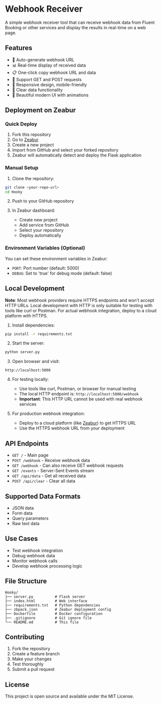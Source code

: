 # Webhook Receiver

A simple webhook receiver tool that can receive webhook data from Fluent Booking or other services and display the results in real-time on a web page.

## Features

- 🔗 Auto-generate webhook URL
- 📊 Real-time display of received data
- 📋 One-click copy webhook URL and data
- 🔄 Support GET and POST requests
- 📱 Responsive design, mobile-friendly
- 🧹 Clear data functionality
- 🎨 Beautiful modern UI with animations

## Deployment on Zeabur

### Quick Deploy

1. Fork this repository
2. Go to [Zeabur](https://zeabur.com/referral?referralCode=stelladai1028)
3. Create a new project
4. Import from GitHub and select your forked repository
5. Zeabur will automatically detect and deploy the Flask application

### Manual Setup

1. Clone the repository:
```bash
git clone <your-repo-url>
cd Hooky
```

2. Push to your GitHub repository

3. In Zeabur dashboard:
   - Create new project
   - Add service from GitHub
   - Select your repository
   - Deploy automatically

### Environment Variables (Optional)

You can set these environment variables in Zeabur:
- `PORT`: Port number (default: 5000)
- `DEBUG`: Set to 'true' for debug mode (default: false)

## Local Development

**Note**: Most webhook providers require HTTPS endpoints and won't accept HTTP URLs. Local development with HTTP is only suitable for testing with tools like curl or Postman. For actual webhook integration, deploy to a cloud platform with HTTPS.

1. Install dependencies:
```bash
pip install -r requirements.txt
```

2. Start the server:
```bash
python server.py
```

3. Open browser and visit:
```
http://localhost:5000
```

4. For testing locally:
   - Use tools like curl, Postman, or browser for manual testing
   - The local HTTP endpoint is: `http://localhost:5000/webhook`
   - **Important**: This HTTP URL cannot be used with real webhook services

5. For production webhook integration:
   - Deploy to a cloud platform (like [Zeabur](https://zeabur.com/referral?referralCode=stelladai1028)) to get HTTPS URL
   - Use the HTTPS webhook URL from your deployment

## API Endpoints

- `GET /` - Main page
- `POST /webhook` - Receive webhook data
- `GET /webhook` - Can also receive GET webhook requests
- `GET /events` - Server-Sent Events stream
- `GET /api/data` - Get all received data
- `POST /api/clear` - Clear all data

## Supported Data Formats

- JSON data
- Form data
- Query parameters
- Raw text data

## Use Cases

- Test webhook integration
- Debug webhook data
- Monitor webhook calls
- Develop webhook processing logic

## File Structure

```
Hooky/
├── server.py          # Flask server
├── index.html         # Web interface
├── requirements.txt   # Python dependencies
├── zbpack.json        # Zeabur deployment config
├── Dockerfile         # Docker configuration
├── .gitignore         # Git ignore file
└── README.md          # This file
```

## Contributing

1. Fork the repository
2. Create a feature branch
3. Make your changes
4. Test thoroughly
5. Submit a pull request

## License

This project is open source and available under the MIT License.